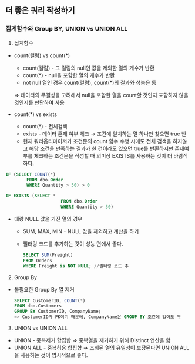 
## 더 좋은 쿼리 작성하기
### 집계함수와 Group BY, UNION vs UNION ALL

1.  집계함수

-   count(컬럼) vs count(*)
    
    -   count(컬럼) - 그 컬럼의 null인 값을 제외한 열의 개수가 반환
    -   count(*) - null을 포함한 열의 개수가 반환
    -   not null 열인 경우 count(컬럼), count(*)의 결과와 성능은 동
    
    ⇒ 데이터의 무결성을 고려해서 null을 포함한 열을 count할 것인지 포함하지 않을 것인지를 판단하여 사용
    
-   count(*) vs exists
    
    -   count(*) - 전체검색
    -   exists - 데이터 존재 여부 체크 → 조건에 일치하는 열 하나만 찾으면 true 반
    -   현재 쿼리옵티마이저가 조건문의 count 함수 수행 시에도 전체 검색을 하지않고 해당 조건을 만족하는 결과가 한 건이라도 있으면 true를 반환하지만 존재여부를 체크하는 조건문을 작성할 때 의미상 EXISTS를 사용하는 것이 더 바람직하다.

```sql
IF (SELECT COUNT(*)
		FROM dbo.Order
		WHERE Quantity > 50) > 0 

IF EXISTS (SELECT *
					 FROM dbo.Order
					 WHERE Quantity > 50)

```

-   대량 NULL 값을 가진 열의 경우
    -   SUM, MAX, MIN - NULL 값을 제외하고 계산을 하기
        
    -   필터링 코드를 추가하는 것이 성능 면에서 좋다.
        
        ```sql
        SELECT SUM(Freight) 
        FROM Orders
        WHERE Freight is NOT NULL; //필터링 코드 추
        
        ```
        

2. Group By
-   불필요한 Group By 열 제거
    
    ```sql
    SELECT CustomerID, COUNT(*)
    FROM dbo.Customers
    GROUP BY CustomerID, CompanyName;
    => CustomerID가 PK이기 때문에, CompanyName은 GROUP BY 조건에 없어도 무
    
    ```
    

3. UNION vs UNION ALL

-   UNION - 중복제거 합집합 ⇒ 중복열을 제거하기 위해 Distinct 연산을 함
-   UNION ALL - 중복허용 합집합 ⇒ 조회된 열의 유일성이 보장된다면 UNION ALL을 사용하는 것이 명시적으로 좋다.